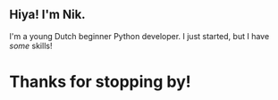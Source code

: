 ## Hiya! I'm Nik.
I'm a young Dutch beginner Python developer. I just started, but I have *some* skills!

# Thanks for stopping by!
